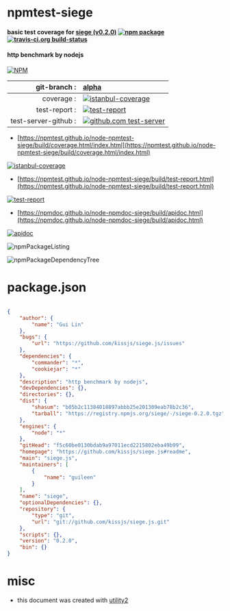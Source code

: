 # npmtest-siege

#### basic test coverage for  [siege (v0.2.0)](https://github.com/kissjs/siege.js#readme)  [![npm package](https://img.shields.io/npm/v/npmtest-siege.svg?style=flat-square)](https://www.npmjs.org/package/npmtest-siege) [![travis-ci.org build-status](https://api.travis-ci.org/npmtest/node-npmtest-siege.svg)](https://travis-ci.org/npmtest/node-npmtest-siege)

#### http benchmark by nodejs

[![NPM](https://nodei.co/npm/siege.png?downloads=true&downloadRank=true&stars=true)](https://www.npmjs.com/package/siege)

| git-branch : | [alpha](https://github.com/npmtest/node-npmtest-siege/tree/alpha)|
|--:|:--|
| coverage : | [![istanbul-coverage](https://npmtest.github.io/node-npmtest-siege/build/coverage.badge.svg)](https://npmtest.github.io/node-npmtest-siege/build/coverage.html/index.html)|
| test-report : | [![test-report](https://npmtest.github.io/node-npmtest-siege/build/test-report.badge.svg)](https://npmtest.github.io/node-npmtest-siege/build/test-report.html)|
| test-server-github : | [![github.com test-server](https://npmtest.github.io/node-npmtest-siege/GitHub-Mark-32px.png)](https://npmtest.github.io/node-npmtest-siege/build/app/index.html) | | build-artifacts : | [![build-artifacts](https://npmtest.github.io/node-npmtest-siege/glyphicons_144_folder_open.png)](https://github.com/npmtest/node-npmtest-siege/tree/gh-pages/build)|

- [https://npmtest.github.io/node-npmtest-siege/build/coverage.html/index.html](https://npmtest.github.io/node-npmtest-siege/build/coverage.html/index.html)

[![istanbul-coverage](https://npmtest.github.io/node-npmtest-siege/build/screenCapture.buildCi.browser.%252Ftmp%252Fbuild%252Fcoverage.lib.html.png)](https://npmtest.github.io/node-npmtest-siege/build/coverage.html/index.html)

- [https://npmtest.github.io/node-npmtest-siege/build/test-report.html](https://npmtest.github.io/node-npmtest-siege/build/test-report.html)

[![test-report](https://npmtest.github.io/node-npmtest-siege/build/screenCapture.buildCi.browser.%252Ftmp%252Fbuild%252Ftest-report.html.png)](https://npmtest.github.io/node-npmtest-siege/build/test-report.html)

- [https://npmdoc.github.io/node-npmdoc-siege/build/apidoc.html](https://npmdoc.github.io/node-npmdoc-siege/build/apidoc.html)

[![apidoc](https://npmdoc.github.io/node-npmdoc-siege/build/screenCapture.buildCi.browser.%252Ftmp%252Fbuild%252Fapidoc.html.png)](https://npmdoc.github.io/node-npmdoc-siege/build/apidoc.html)

![npmPackageListing](https://npmtest.github.io/node-npmtest-siege/build/screenCapture.npmPackageListing.svg)

![npmPackageDependencyTree](https://npmtest.github.io/node-npmtest-siege/build/screenCapture.npmPackageDependencyTree.svg)



# package.json

```json

{
    "author": {
        "name": "Gui Lin"
    },
    "bugs": {
        "url": "https://github.com/kissjs/siege.js/issues"
    },
    "dependencies": {
        "commander": "*",
        "cookiejar": "*"
    },
    "description": "http benchmark by nodejs",
    "devDependencies": {},
    "directories": {},
    "dist": {
        "shasum": "b05b2c11384018897abbb25e201309eab78b2c36",
        "tarball": "https://registry.npmjs.org/siege/-/siege-0.2.0.tgz"
    },
    "engines": {
        "node": "*"
    },
    "gitHead": "f5c60be0130bdab9a97011ecd2215802eba49b99",
    "homepage": "https://github.com/kissjs/siege.js#readme",
    "main": "siege.js",
    "maintainers": [
        {
            "name": "guileen"
        }
    ],
    "name": "siege",
    "optionalDependencies": {},
    "repository": {
        "type": "git",
        "url": "git://github.com/kissjs/siege.js.git"
    },
    "scripts": {},
    "version": "0.2.0",
    "bin": {}
}
```



# misc
- this document was created with [utility2](https://github.com/kaizhu256/node-utility2)
